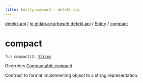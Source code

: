 ```yaml
---
title: Entity.compact - detekt-api
---
```


[detekt-api](../../index.html) / [io.gitlab.arturbosch.detekt.api](../index.html) / [Entity](index.html) / [compact](./compact.html)

# compact

`fun compact(): `[`String`](https://kotlinlang.org/api/latest/jvm/stdlib/kotlin/-string/index.html)

Overrides [Compactable.compact](../-compactable/compact.html)

Contract to format implementing object to a string representation.

